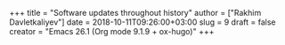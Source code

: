 +++
title = "Software updates throughout history"
author = ["Rakhim Davletkaliyev"]
date = 2018-10-11T09:26:00+03:00
slug = 9
draft = false
creator = "Emacs 26.1 (Org mode 9.1.9 + ox-hugo)"
+++
